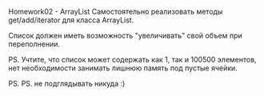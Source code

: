 Homework02 - ArrayList
Самостоятельно реализовать методы get/add/iterator для класса ArrayList.

Список должен иметь возможность "увеличивать" свой объем при переполнении.

PS. Учтите, что список может содержать как 1, так и 100500 элементов, нет необходимости занимать лишнюю память под пустые ячейки.

PS. PS. не подглядывать никуда :)